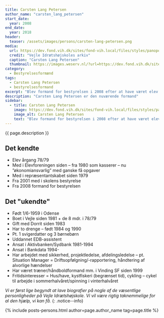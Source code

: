```yaml
---
title: Carsten Lang Petersen
author_name: "carsten_lang_petersen"
start_date:
  year: 2008
end_date:
  year: 2018
header:
  teaser: /assets/images/persons/carsten-lang-petersen.png
media:
  url: https://dev.fond.vih.dk/sites/fond-vih.local/files/styles/panopoly_image_full/public/general/carsten-lang.jpg
  credit: "Vejle Idrætshøjskoles arkiv"
  caption: "Carsten Lang Petersen"
  thumbnail: https://images.weserv.nl/?url=https://dev.fond.vih.dk/sites/fond-vih.local/files/styles/panopoly_image_full/public/general/carsten-lang.jpg&w=100
category:
  - Bestyrelsesformænd
tags:
  - Carsten Lang Petersen
  - bestyrelsesformand
excerpt: "Blev formand for bestyrelsen i 2008 efter at have været elev i 1978/79 og kasserer i Elevforeningen lige siden."
description: "Carsten Lang Petersen er den nuværende formand"
sidebar:
  - title: Carsten Lang Petersen
    image: https://dev.fond.vih.dk/sites/fond-vih.local/files/styles/panopoly_image_full/public/general/carsten-lang.jpg
    image_alt: Carsten Lang Petersen
    text: "Blev formand for bestyrelsen i 2008 efter at have været elev i 1978/79 og kasserer i Elevforeningen lige siden."
---
```


{{ page.description }}

## Det kendte

- Elev årgang 78/79
- Med i Elevforeningen siden – fra 1980 som kasserer – nu ”økonomiansvarlig” med ganske få opgaver
- Med i repræsentantskabet siden 1979
- Fra 2001 med i skolens bestyrelse
- Fra 2008 formand for bestyrelsen

## Det "ukendte"

- Født 1/6-1959 i Odense
- Boet i Vejle siden 1981 + de 8 mdr. i 78/79
- Gift med Dorrit siden 1983
- Har to drenge – født 1984 og 1990
- Pt. 1 svigerdatter og 3 børnebørn
- Uddannet EDB-assistent
- Ansat i Aktivbanken/Sydbank 1981-1994
- Ansat i Bankdata 1994-
- Har arbejdet med sikkerhed, projektledelse, afdelingsledelse – pt. Situation Manager = Driftsopfølgning/-rapportering, håndtering af alvorlige hændelser
- Har været træner/håndboldformand mm. i Vinding SF siden 1999
- Fritidsinteresser = Hus/have, kystfiskeri (begrænset tid), cykling – cykel til arbejde i sommerhalvåret/spinning i vinterhalvåret

_Vi er først lige begyndt at lave biografier på nogle af de væsentlige personligheder på Vejle Idrætshøjskole. Vi vil være rigtig taknemmelige for al den hjælp, vi kan få._
{: .notice--info}

{% include posts-persons.html author=page.author_name tag=page.title %}
